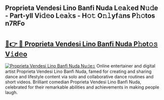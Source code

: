 ## Proprieta Vendesi Lino Banfi Nuda L𝚎a𝚔ed N𝚞𝚍e - Part-yll Vi𝚍𝚎o L𝚎a𝚔s - H𝚘𝚝 O𝚗𝚕yf𝚊ns P𝚑𝚘tos n7RFo

# <h2><a href="http://kf4wev.oniu.top/?m=Proprieta+Vendesi+Lino+Banfi+Nuda">🔗👉 🔴 Proprieta Vendesi Lino Banfi Nuda P𝚑ot𝚘𝚜 V𝚒d𝚎o</a></h2>

[![Proprieta Vendesi Lino Banfi Nuda Nu𝚍e𝚜](https://i.imgur.com/0qMVB7G.gif)](http://kf4wev.oniu.top/?m=Proprieta+Vendesi+Lino+Banfi+Nuda)
Online entertainer and digital artist Proprieta Vendesi Lino Banfi Nuda, famed for creating and sharing dance and lifestyle content via solo and collaborative dance routines and short videos. Brilliant comedian Proprieta Vendesi Lino Banfi Nuda, celebrated for their remarkable abilities and achievements in making people laugh.  
